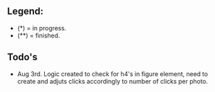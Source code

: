 ## Legend:

- (*) = in progress.
- (**) = finished.

## Todo's

- Aug 3rd. Logic created to check for h4's in figure element, need to create and adjuts clicks accordingly to number of clicks per photo. 